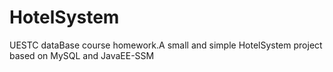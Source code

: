 # HotelSystem
UESTC dataBase course homework.A small and simple HotelSystem project based on MySQL and JavaEE-SSM
